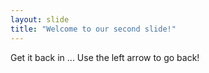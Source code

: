 ```yaml
---
layout: slide
title: "Welcome to our second slide!"
---
```

Get it back in ...
Use the left arrow to go back!
